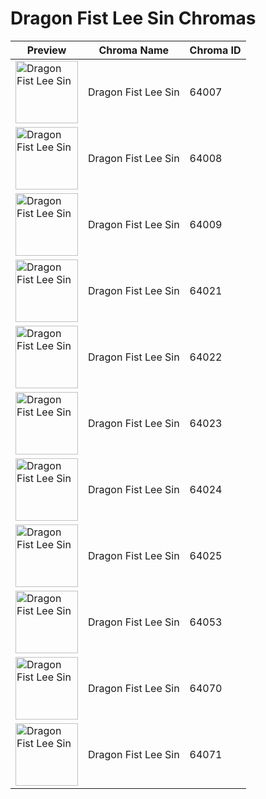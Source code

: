 # Dragon Fist Lee Sin Chromas

| Preview | Chroma Name | Chroma ID |
|---|---|---|
| <img src='https://raw.communitydragon.org/latest/plugins/rcp-be-lol-game-data/global/default/v1/champion-chroma-images/64/64007.png' alt='Dragon Fist Lee Sin' width='100'> | Dragon Fist Lee Sin | 64007 |
| <img src='https://raw.communitydragon.org/latest/plugins/rcp-be-lol-game-data/global/default/v1/champion-chroma-images/64/64008.png' alt='Dragon Fist Lee Sin' width='100'> | Dragon Fist Lee Sin | 64008 |
| <img src='https://raw.communitydragon.org/latest/plugins/rcp-be-lol-game-data/global/default/v1/champion-chroma-images/64/64009.png' alt='Dragon Fist Lee Sin' width='100'> | Dragon Fist Lee Sin | 64009 |
| <img src='https://raw.communitydragon.org/latest/plugins/rcp-be-lol-game-data/global/default/v1/champion-chroma-images/64/64021.png' alt='Dragon Fist Lee Sin' width='100'> | Dragon Fist Lee Sin | 64021 |
| <img src='https://raw.communitydragon.org/latest/plugins/rcp-be-lol-game-data/global/default/v1/champion-chroma-images/64/64022.png' alt='Dragon Fist Lee Sin' width='100'> | Dragon Fist Lee Sin | 64022 |
| <img src='https://raw.communitydragon.org/latest/plugins/rcp-be-lol-game-data/global/default/v1/champion-chroma-images/64/64023.png' alt='Dragon Fist Lee Sin' width='100'> | Dragon Fist Lee Sin | 64023 |
| <img src='https://raw.communitydragon.org/latest/plugins/rcp-be-lol-game-data/global/default/v1/champion-chroma-images/64/64024.png' alt='Dragon Fist Lee Sin' width='100'> | Dragon Fist Lee Sin | 64024 |
| <img src='https://raw.communitydragon.org/latest/plugins/rcp-be-lol-game-data/global/default/v1/champion-chroma-images/64/64025.png' alt='Dragon Fist Lee Sin' width='100'> | Dragon Fist Lee Sin | 64025 |
| <img src='https://raw.communitydragon.org/latest/plugins/rcp-be-lol-game-data/global/default/v1/champion-chroma-images/64/64053.png' alt='Dragon Fist Lee Sin' width='100'> | Dragon Fist Lee Sin | 64053 |
| <img src='https://raw.communitydragon.org/latest/plugins/rcp-be-lol-game-data/global/default/v1/champion-chroma-images/64/64070.png' alt='Dragon Fist Lee Sin' width='100'> | Dragon Fist Lee Sin | 64070 |
| <img src='https://raw.communitydragon.org/latest/plugins/rcp-be-lol-game-data/global/default/v1/champion-chroma-images/64/64071.png' alt='Dragon Fist Lee Sin' width='100'> | Dragon Fist Lee Sin | 64071 |
